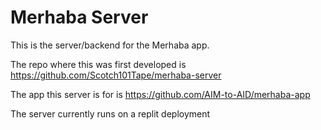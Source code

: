 # Merhaba Server

This is the server/backend for the Merhaba app.

The repo where this was first developed is https://github.com/Scotch101Tape/merhaba-server

The app this server is for is https://github.com/AIM-to-AID/merhaba-app

The server currently runs on a replit deployment
